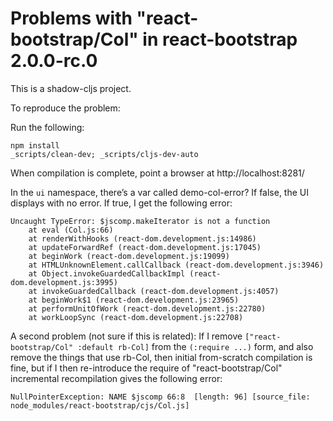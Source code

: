 # Problems with "react-bootstrap/Col" in react-bootstrap 2.0.0-rc.0

This is a shadow-cljs project.

To reproduce the problem:

Run the following:

```
npm install
_scripts/clean-dev; _scripts/cljs-dev-auto
```

When compilation is complete, point a browser at http://localhost:8281/

In the `ui` namespace, there’s a var called demo-col-error? If false, the UI displays with no error. If true, I get the following error:

```
Uncaught TypeError: $jscomp.makeIterator is not a function
    at eval (Col.js:66)
    at renderWithHooks (react-dom.development.js:14986)
    at updateForwardRef (react-dom.development.js:17045)
    at beginWork (react-dom.development.js:19099)
    at HTMLUnknownElement.callCallback (react-dom.development.js:3946)
    at Object.invokeGuardedCallbackImpl (react-dom.development.js:3995)
    at invokeGuardedCallback (react-dom.development.js:4057)
    at beginWork$1 (react-dom.development.js:23965)
    at performUnitOfWork (react-dom.development.js:22780)
    at workLoopSync (react-dom.development.js:22708)
```

A second problem (not sure if this is related): If I remove `["react-bootstrap/Col" :default rb-Col]` from the `(:require ...)` form, and also remove the things that use rb-Col, then initial from-scratch compilation is fine, but if I then re-introduce the require of "react-bootstrap/Col" incremental recompilation gives the following error:

```
NullPointerException: NAME $jscomp 66:8  [length: 96] [source_file: node_modules/react-bootstrap/cjs/Col.js]
```
